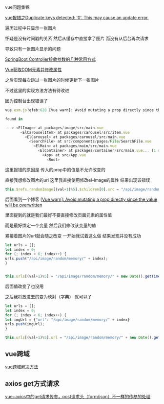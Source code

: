 vue问题集锦

[vue报错之Duplicate keys detected: '0'. This may cause an update error.](https://www.cnblogs.com/songForU/p/10551037.html)



遍历过程中只显示一张图片

怀疑是没有时间戳的关系 然后从缓存中直接拿了图片 而没有从后台再次请求

导致只有一张图片显示的问题

[SpringBoot Controller接收参数的几种常用方式](https://blog.csdn.net/suki_rong/article/details/80445880)

[Vue获取DOM元素并修改属性](https://blog.csdn.net/m0_37686205/article/details/96130534)

之后实现每次跳过一张图片的时候更新下一张图片

不过这里的实现方法方法有待改进 

因为控制台出现错误了

```javascript
vue.esm.js?efeb:628 [Vue warn]: Avoid mutating a prop directly since the value will be overwritten whenever the parent component re-renders. Instead, use a data or computed property based on the prop's value. Prop being mutated: "src"

found in

---> <ElImage> at packages/image/src/main.vue
       <ElCarouselItem> at packages/carousel/src/item.vue
         <ElCarousel> at packages/carousel/src/main.vue
           <SearchFile> at src/components/pages/File/SearchFile.vue
             <ElMain> at packages/main/src/main.vue
               <ElContainer> at packages/container/src/main.vue... (1 recursive calls)
                 <App> at src/App.vue
                   <Root>
```

这里报错的原因是
传入的prop中的值是不允许改变的

直接我想修改图片的url 这里我直接使用修改el-image的属性 结果出现该错误 
```javascript
this.$refs.randomImage[(val+1)%5].$children[0].src = "/api/image/random/memory/" + new Date().getTime();
```

后面看到一个博客
[[Vue warn]: Avoid mutating a prop directly since the value will be overwritten](https://blog.csdn.net/u014520745/article/details/75455979)

里面提到的就是我们最好不要直接修改页面元素的属性值

而是最好绑定一个变量 
然后我们修改该变量的值

紧接着图片的url就会随之改变
一开始我试着这么做 结果发现并没有成功
```javascript
let urls = [];
let index = 0;
for (; index < 6; index++) {
urls.push("/api/image/random/memory/" + index);
}


this.urls[(val+1)%5] = "/api/image/random/memory/" + new Date().getTime();
```
后面值改变了也没用

之后我将放进去的变为映射（字典） 就可以了

```javascript
let urls = [];
let index = 0;
for (; index < 6; index++) {
let imgUrl = {"url": "/api/image/random/memory/" + index}
urls.push(imgUrl);
}

this.urls[(val+1)%5].url = "/api/image/random/memory/" + new Date().getTime();
```

## vue跨域

[vue跨域解决方法](https://www.cnblogs.com/wangyongcun/p/7665687.html)



## axios get方式请求

[vue+axios中的get请求传参，post请求头（form/json）不一样的传参的处理](https://blog.csdn.net/weixin_39701533/article/details/83744448?utm_medium=distribute.pc_relevant.none-task-blog-BlogCommendFromBaidu-3.channel_param&depth_1-utm_source=distribute.pc_relevant.none-task-blog-BlogCommendFromBaidu-3.channel_param)